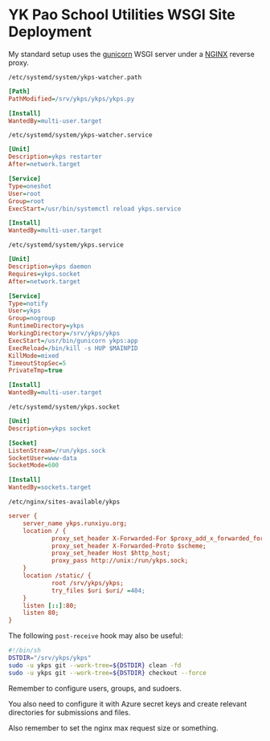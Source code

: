 # YK Pao School Utilities WSGI Site Deployment

My standard setup uses the [gunicorn](https://gunicorn.org) WSGI server under a [NGINX](https://nginx.org) reverse proxy.

`/etc/systemd/system/ykps-watcher.path`
```ini
[Path]
PathModified=/srv/ykps/ykps/ykps.py

[Install]
WantedBy=multi-user.target
```

`/etc/systemd/system/ykps-watcher.service`
```ini
[Unit]
Description=ykps restarter
After=network.target

[Service]
Type=oneshot
User=root
Group=root
ExecStart=/usr/bin/systemctl reload ykps.service

[Install]
WantedBy=multi-user.target
```

`/etc/systemd/system/ykps.service`
```ini
[Unit]
Description=ykps daemon
Requires=ykps.socket
After=network.target

[Service]
Type=notify
User=ykps
Group=nogroup
RuntimeDirectory=ykps
WorkingDirectory=/srv/ykps/ykps
ExecStart=/usr/bin/gunicorn ykps:app
ExecReload=/bin/kill -s HUP $MAINPID
KillMode=mixed
TimeoutStopSec=5
PrivateTmp=true

[Install]
WantedBy=multi-user.target
```

`/etc/systemd/system/ykps.socket`
```ini
[Unit]
Description=ykps socket

[Socket]
ListenStream=/run/ykps.sock
SocketUser=www-data
SocketMode=600

[Install]
WantedBy=sockets.target
```

`/etc/nginx/sites-available/ykps`
```ini
server {
    server_name ykps.runxiyu.org;
    location / {
            proxy_set_header X-Forwarded-For $proxy_add_x_forwarded_for;
            proxy_set_header X-Forwarded-Proto $scheme;
            proxy_set_header Host $http_host;
            proxy_pass http://unix:/run/ykps.sock;
    }
    location /static/ {
            root /srv/ykps/ykps;
            try_files $uri $uri/ =404;
    }
    listen [::]:80;
    listen 80;
}
```

The following `post-receive` hook may also be useful:
```sh
#!/bin/sh
DSTDIR="/srv/ykps/ykps"
sudo -u ykps git --work-tree=${DSTDIR} clean -fd
sudo -u ykps git --work-tree=${DSTDIR} checkout --force
```

Remember to configure users, groups, and sudoers.

You also need to configure it with Azure secret keys and create relevant directories for submissions and files.

Also remember to set the nginx max request size or something.
